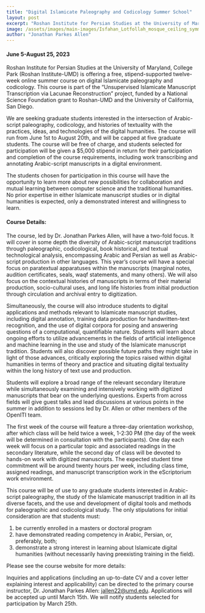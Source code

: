```yaml
---
title: "Digital Islamicate Paleography and Codicology Summer School"
layout: post
excerpt: "Roshan Institute for Persian Studies at the University of Maryland, College Park (Roshan Institute-UMD) is offering a free, stipend-supported twelve-week online summer course on digital Islamicate paleography and codicology. This course is part of the “Unsupervised Islamicate Manuscript Transcription via Lacunae Reconstruction” project, funded by a National Science Foundation grant to Roshan-UMD and the University of California, San Diego..."
image: /assets/images/main-images/Isfahan_Lotfollah_mosque_ceiling_symmetric_narrow_border.png
author: "Jonathan Parkes Allen"
---
```


#### June 5-August 25, 2023



Roshan Institute for Persian Studies at the University of Maryland, College Park (Roshan Institute-UMD) is offering a free, stipend-supported twelve-week online summer course on digital Islamicate paleography and codicology. This course is part of the “Unsupervised Islamicate Manuscript Transcription via Lacunae Reconstruction” project, funded by a National Science Foundation grant to Roshan-UMD and the University of California, San Diego. 



We are seeking graduate students interested in the intersection of Arabic-script paleography, codicology, and histories of textuality with the practices, ideas, and technologies of the digital humanities. The course will run from June 1st to August 20th, and will be capped at five graduate students. The course will be free of charge, and students selected for participation will be given a $5,000 stipend in return for their participation and completion of the course requirements, including work transcribing and annotating Arabic-script manuscripts in a digital environment.



The students chosen for participation in this course will have the opportunity to learn more about new possibilities for collaboration and mutual learning between computer science and the traditional humanities. No prior expertise in either Islamicate manuscript studies or in digital humanities is expected, only a demonstrated interest and willingness to learn.



#### Course Details:



The course, led by Dr. Jonathan Parkes Allen, will have a two-fold focus. It will cover in some depth the diversity of Arabic-script manuscript traditions through paleographic, codicological, book historical, and textual technological analysis, encompassing Arabic and Persian as well as Arabic-script production in other languages. This year’s course will have a special focus on paratextual apparatuses within the manuscripts (marginal notes, audition certificates, seals, waqf statements, and many others). We will also focus on the contextual histories of manuscripts in terms of their material production, socio-cultural uses, and long life histories from initial production through circulation and archival entry to digitization.



Simultaneously, the course will also introduce students to digital applications and methods relevant to Islamicate manuscript studies, including digital annotation, training data production for handwritten-text recognition, and the use of digital corpora for posing and answering questions of a computational, quantifiable nature. Students will learn about ongoing efforts to utilize advancements in the fields of artificial intelligence and machine learning in the use and study of the Islamicate manuscript tradition. Students will also discover possible future paths they might take in light of those advances, critically exploring the topics raised within digital humanities in terms of theory and practice and situating digital textuality within the long history of text use and production.



Students will explore a broad range of the relevant secondary literature while simultaneously examining and intensively working with digitized manuscripts that bear on the underlying questions. Experts from across fields will give guest talks and lead discussions at various points in the summer in addition to sessions led by Dr. Allen or other members of the OpenITI team.



The first week of the course will feature a three-day orientation workshop, after which class will be held twice a week, 1-2:30 PM (the day of the week will be determined in consultation with the participants). One day each week will focus on a particular topic and associated readings in the secondary literature, while the second day of class will be devoted to hands-on work with digitized manuscripts. The expected student time commitment will be around twenty hours per week, including class time, assigned readings, and manuscript transcription work in the eScriptorium work environment.  



This course will be of use to any graduate students interested in Arabic-script paleography, the study of the Islamicate manuscript tradition in all its diverse facets, and the use and development of digital tools and methods for paleographic and codicological study. The only stipulations for initial consideration are that students must: 
1. be currently enrolled in a masters or doctoral program
2. have demonstrated reading competency in Arabic, Persian, or, preferably, both;
3. demonstrate a strong interest in learning about Islamicate digital humanities (without necessarily having preexisting training in the field).



Please see the course website for more details:



Inquiries and applications (including an up-to-date CV and a cover letter explaining interest and applicability) can be directed to the primary course instructor, Dr. Jonathan Parkes Allen: [jallen22@umd.edu](jallen@umd.edu). Applications will be accepted up until March 15th. We will notify students selected for participation by March 25th.
